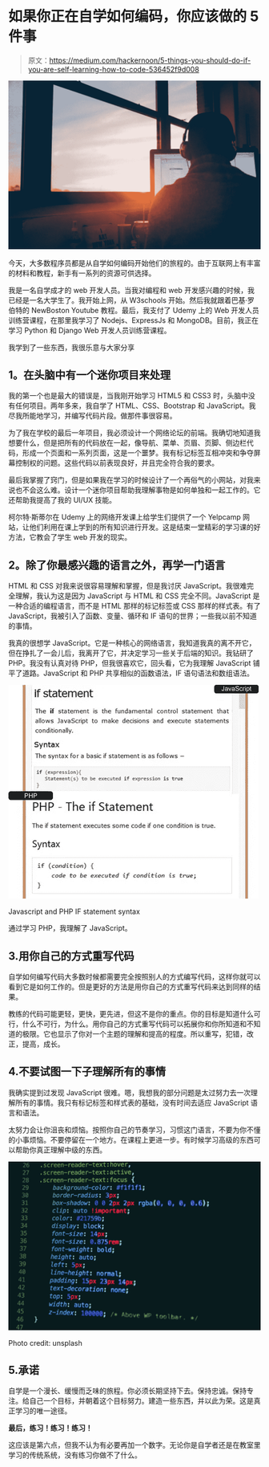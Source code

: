# 如果你正在自学如何编码，你应该做的 5 件事

> 原文：<https://medium.com/hackernoon/5-things-you-should-do-if-you-are-self-learning-how-to-code-536452f9d008>

![](img/c55bd8690bcabfee08af36b2166293ef.png)

今天，大多数程序员都是从自学如何编码开始他们的旅程的。由于互联网上有丰富的材料和教程，新手有一系列的资源可供选择。

我是一名自学成才的 web 开发人员。当我对编程和 web 开发感兴趣的时候，我已经是一名大学生了。我开始上网，从 W3schools 开始。然后我就跟着巴基·罗伯特的 NewBoston Youtube 教程。最后，我支付了 Udemy 上的 Web 开发人员训练营课程，在那里我学习了 Nodejs、ExpressJs 和 MongoDB。目前，我正在学习 Python 和 Django Web 开发人员训练营课程。

我学到了一些东西，我很乐意与大家分享

## **1。在头脑中有一个迷你项目来处理**

我的第一个也是最大的错误是，当我刚开始学习 HTML5 和 CSS3 时，头脑中没有任何项目。两年多来，我自学了 HTML、CSS、Bootstrap 和 JavaScript。我尽我所能地学习，并编写代码片段。做那件事很容易。

为了我在学校的最后一年项目，我必须设计一个网络论坛的前端。我确切地知道我想要什么，但是把所有的代码放在一起，像导航、菜单、页眉、页脚、侧边栏代码，形成一个页面和一系列页面，这是一个噩梦。我有标记标签互相冲突和争夺屏幕控制权的问题。这些代码以前表现良好，并且完全符合我的要求。

最后我掌握了窍门，但是如果我在学习的时候设计了一个再俗气的小网站，对我来说也不会这么难。设计一个迷你项目帮助我理解事物是如何单独和一起工作的。它还帮助我提高了我的 UI/UX 技能。

柯尔特·斯蒂尔在 Udemy 上的网络开发课上给学生们提供了一个 Yelpcamp 网站，让他们利用在课上学到的所有知识进行开发。这是结束一堂精彩的学习课的好方法，它教会了学生 web 开发的现实。

## **2。除了你最感兴趣的语言之外，再学一门语言**

HTML 和 CSS 对我来说很容易理解和掌握，但是我讨厌 JavaScript。我很难完全理解，我认为这是因为 JavaScript 与 HTML 和 CSS 完全不同。JavaScript 是一种合适的编程语言，而不是 HTML 那样的标记标签或 CSS 那样的样式表。有了 JavaScript，我被引入了函数、变量、循环和 IF 语句的世界；一些我以前不知道的事情。

我真的很想学 JavaScript。它是一种核心的网络语言，我知道我真的离不开它，但在挣扎了一会儿后，我离开了它，并决定学习一些关于后端的知识。我钻研了 PHP。我没有认真对待 PHP，但我很喜欢它，回头看，它为我理解 JavaScript 铺平了道路。JavaScript 和 PHP 共享相似的函数语法，IF 语句语法和数组语法。

![](img/19852f28415e7e642082a8d7434cbd38.png)

Javascript and PHP IF statement syntax

通过学习 PHP，我理解了 JavaScript。

## 3.用你自己的方式重写代码

自学如何编写代码大多数时候都需要完全按照别人的方式编写代码，这样你就可以看到它是如何工作的。但是更好的方法是用你自己的方式重写代码来达到同样的结果。

教练的代码可能更轻，更快，更先进，但这不是你的重点。你的目标是知道什么可行，什么不可行，为什么。用你自己的方式重写代码可以拓展你和你所知道和不知道的极限。它也显示了你对一个主题的理解和提高的程度。所以重写，犯错，改正，提高，成长。

## 4.不要试图一下子理解所有的事情

我确实提到过发现 JavaScript 很难。嗯，我想我的部分问题是太过努力去一次理解所有的事情。我只有标记标签和样式表的基础，没有时间去适应 JavaScript 语言和语法。

太努力会让你沮丧和烦恼。按照你自己的节奏学习，习惯这门语言，不要为你不懂的小事烦恼。不要停留在一个地方。在课程上更进一步。有时候学习高级的东西可以帮助你真正理解中级的东西。

![](img/2acd423dfbb49764138119b35e89e684.png)

Photo credit: unsplash

## 5.承诺

自学是一个漫长、缓慢而乏味的旅程。你必须长期坚持下去。保持忠诚。保持专注。给自己一个目标，并朝着这个目标努力。建造一些东西，并以此为荣。这是真正学习的唯一途径。

**最后，练习！练习！练习！**

这应该是第六点，但我不认为有必要再加一个数字。无论你是自学者还是在教室里学习的传统系统，没有练习你做不了什么。